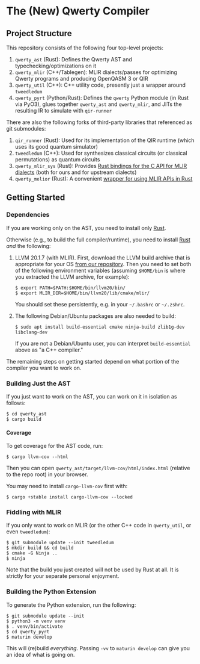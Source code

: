 # The (New) Qwerty Compiler

## Project Structure

This repository consists of the following four top-level projects:

1. `qwerty_ast` (Rust): Defines the Qwerty AST and typechecking/optimizations on it
2. `qwerty_mlir` (C++/Tablegen): MLIR dialects/passes for optimizing Qwerty programs and producing OpenQASM 3 or QIR
3. `qwerty_util` (C++): C++ utility code, presently just a wrapper around `tweedledum`
4. `qwerty_pyrt` (Python/Rust): Defines the `qwerty` Python module (in Rust via PyO3), glues together `qwerty_ast` and `qwerty_mlir`, and JITs the resulting IR to simulate with `qir-runner`

There are also the following forks of third-party libraries that referenced as
git submodules:

1. `qir_runner` (Rust): Used for its implementation of the QIR runtime (which
   uses its good quantum simulator)
2. `tweedledum` (C++): Used for synthesizes classical circuits (or classical
   permutations) as quantum circuits
3. `qwerty_mlir_sys` (Rust): Provides [Rust bindings for the C API for MLIR
   dialects][1] (both for ours and for upstream dialects)
4. `qwerty_melior` (Rust): A convenient [wrapper for using MLIR APIs in
   Rust][2]

## Getting Started

### Dependencies

If you are working only on the AST, you need to install only [Rust][3].

Otherwise (e.g., to build the full compiler/runtime), you need to install
[Rust][3] _and_ the following:

1. LLVM 20.1.7 (with MLIR). First, download the LLVM build archive that is
   appropriate for your OS [from our repository][4]. Then you need to set both
   of the following environment variables (assuming `$HOME/bin` is where you
   extracted the LLVM archive, for example):
   ```
   $ export PATH=$PATH:$HOME/bin/llvm20/bin/
   $ export MLIR_DIR=$HOME/bin/llvm20/lib/cmake/mlir/
   ```
   You should set these persistently, e.g. in your `~/.bashrc` or `~/.zshrc`.

2. The following Debian/Ubuntu packages are also needed to build:
   ```
   $ sudo apt install build-essential cmake ninja-build zlib1g-dev libclang-dev
   ```
   If you are not a Debian/Ubuntu user, you can interpret `build-essential`
   above as "a C++ compiler."

The remaining steps on getting started depend on what portion of the compiler
you want to work on.

### Building Just the AST

If you just want to work on the AST, you can work on it in isolation as
follows:

    $ cd qwerty_ast
    $ cargo build

#### Coverage

To get coverage for the AST code, run:

    $ cargo llvm-cov --html

Then you can open `qwerty_ast/target/llvm-cov/html/index.html` (relative to the
repo root) in your browser.

You may need to install `cargo-llvm-cov` first with:

    $ cargo +stable install cargo-llvm-cov --locked

### Fiddling with MLIR

If you only want to work on MLIR (or the other C++ code in `qwerty_util`, or
even `tweedledum`):

    $ git submodule update --init tweedledum
    $ mkdir build && cd build
    $ cmake -G Ninja ..
    $ ninja

Note that the build you just created will not be used by Rust at all. It is
strictly for your separate personal enjoyment.

### Building the Python Extension

To generate the Python extension, run the following:

    $ git submodule update --init
    $ python3 -m venv venv
    $ . venv/bin/activate
    $ cd qwerty_pyrt
    $ maturin develop

This will (re)build _everything_. Passing `-vv` to `maturin develop` can give
you an idea of what is going on.

[1]: https://github.com/mlir-rs/mlir-sys/
[2]: https://github.com/mlir-rs/melior/
[3]: https://www.rust-lang.org/tools/install
[4]: https://github.com/gt-tinker/qwerty-llvm-builds/releases/tag/v20.1.7
